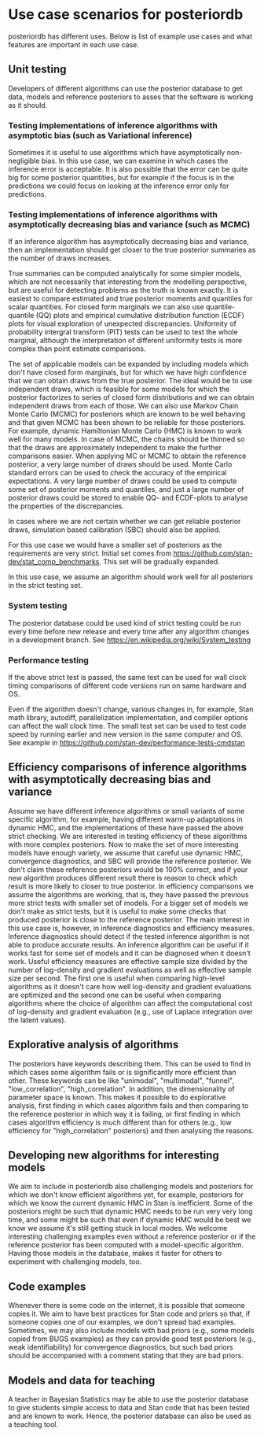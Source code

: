# Use case scenarios for posteriordb

posteriordb has different uses. Below is list of example use cases and what features are important in each use case.

## Unit testing

Developers of different algorithms can use the posterior database to get data, models and reference posteriors to asses that the software is working as it should.

### Testing implementations of inference algorithms with asymptotic bias (such as Variational inference)

Sometimes it is useful to use algorithms which have asymptotically non-negligible bias. In this use case, we can examine in which cases the inference error is acceptable. It is also possible that the error can be quite big for some posterior quantities, but for example if the focus is in the predictions we could focus on looking at the inference error only for predictions.


### Testing implementations of inference algorithms with asymptotically decreasing bias and variance (such as MCMC)

If an inference algorithm has asymptotically decreasing bias and variance, then an implementation should get closer to the true posterior summaries as the number of draws increases.

True summaries can be computed analytically for some simpler models, which are not necessarily that interesting from the modelling perspective, but are useful for detecting problems as the truth is known exactly. It is easiest to compare estimated and true posterior moments and quantiles for scalar quantities. For closed form marginals we can also use quantile-quantile (QQ) plots and empirical cumulative distribution function (ECDF) plots for visual exploration of unexpected discrepancies. Uniformity of probability intergral transform (PIT) tests can be used to test the whole marginal, although the interpretation of different uniformity tests is more complex than point estimate comparisons.

The set of applicable models can be expanded by including models which don't have closed form marginals, but for which we have high confidence that we can obtain draws from the true posterior. The ideal would be to use independent draws, which is feasible for some models for which the posterior factorizes to series of closed form distributions and we can obtain independent draws from each of those. We can also use Markov Chain Monte Carlo (MCMC) for posteriors which are known to be well behaving and that given MCMC has been shown to be reliable for those posteriors. For example, dynamic Hamiltonian Monte Carlo (HMC) is known to work well for many models. In case of MCMC, the chains should be thinned so that the draws are approximately independent to make the further comparisons easier. When applying MC or MCMC to obtain the reference posterior, a very large number of draws should be used. Monte Carlo standard errors can be used to check the accuracy of the empirical expectations. A very large number of draws could be used to compute some set of posterior moments and quantiles, and just a large number of posterior draws could be stored to enable QQ- and ECDF-plots to analyse the properties of the discrepancies. 

In cases where we are not certain whether we can get reliable posterior draws, simulation based calibration (SBC) should also be applied.

For this use case we would have a smaller set of posteriors as the requirements are very strict. Initial set comes from https://github.com/stan-dev/stat_comp_benchmarks. This set will be gradually expanded.

In this use case, we assume an algorithm should work well for all posteriors in the strict testing set.


### System testing

The posterior database could be used kind of strict testing could be run every time before new release and every time after any algorithm changes in a development branch. See https://en.wikipedia.org/wiki/System_testing


### Performance testing

If the above strict test is passed, the same test can be used for wall clock timing comparisons of different code versions run on same hardware and OS.

Even if the algorithm doesn't change, various changes in, for example, Stan math library, autodiff, parallelization implementation, and compiler options can affect the wall clock time. The small test set can be used to test code speed by running earlier and new version in the same computer and OS. See example in https://github.com/stan-dev/performance-tests-cmdstan


## Efficiency comparisons of inference algorithms with asymptotically decreasing bias and variance

Assume we have different inference algorithms or small variants of some specific algorithm, for example, having different warm-up adaptations in dynamic HMC, and the implementations of these have passed the above strict checking. We are interested in testing efficiency of these algorithms with more complex posteriors. Now to make the set of more interesting models have enough variety, we assume that careful use dynamic HMC, convergence diagnostics, and SBC will provide the reference posterior. We don't claim these reference posteriors would be 100% correct, and if your new algorithm produces different result there is reason to check which result is more likely to closer to true posterior. In efficiency comparisons we assume the algorithms are working, that is, they have passed the previous more strict tests with smaller set of models. For a bigger set of models we don't make as strict tests, but it is useful to make some checks that produced  posterior is close to the reference posterior. The main interest in this use case is, however, in inference diagnostics and efficiency measures. Inference diagnostics should detect if the tested inference algorithm is not able to produce accurate results. An inference algorithm can be useful if it works fast for some set of models and it can be diagnosed when it doesn't work. Useful efficiency measures are effective sample size divided by the number of log-density and gradient evaluations as well as effective sample size per second. The first one is useful when comparing high-level algorithms as it doesn't care how well log-density and gradient evaluations are optimized and the second one can be useful when comparing algorithms where the choice of algorithm can affect the computational cost of log-density and gradient evaluation (e.g., use of Laplace integration over the latent values).



## Explorative analysis of algorithms

The posteriors have keywords describing them. This can be used to find in which cases some algorithm fails or is significantly more efficient than other. These keywords can be like "unimodal", "multimodal", "funnel", "low_correlation", "high_correlation". In addition, the dimensionality of parameter space is known. This makes it possible to do explorative analysis, first finding in which cases algorithm fails and then comparing to the reference posterior in which way it is failing, or first finding in which cases algorithm efficiency is much different than for others (e.g., low efficiency for "high_correlation" posteriors) and then analysing the reasons.


## Developing new algorithms for interesting models

We aim to include in posteriordb also challenging models and posteriors for which we don't know efficient algorithms yet, for example, posteriors for which we know the current dynamic HMC in Stan is inefficient. Some of the posteriors might be such that dynamic HMC needs to be run very very long time, and some might be such that even if dynamic HMC would be best we know we assume it's still getting stuck in local modes. We welcome interesting challenging examples even without a reference posterior or if the reference posterior has been computed with a model-specific algorithm. Having those models in the database, makes it faster for others to experiment with challenging models, too.


## Code examples

Whenever there is some code on the internet, it is possible that someone copies it. We aim to have best practices for Stan code and priors so that, if someone copies one of our examples, we don't spread bad examples. Sometimes, we may also include models with bad priors (e.g., some models copied from BUGS examples) as they can provide good test posteriors (e.g., weak identifiability) for convergence diagnostics, but such bad priors should be accompanied with a comment stating that they are bad priors.


## Models and data for teaching

A teacher in Bayesian Statistics may be able to use the posterior database to give students simple access to data and Stan code that has been tested and are known to work. Hence, the posterior database can also be used as a teaching tool.

